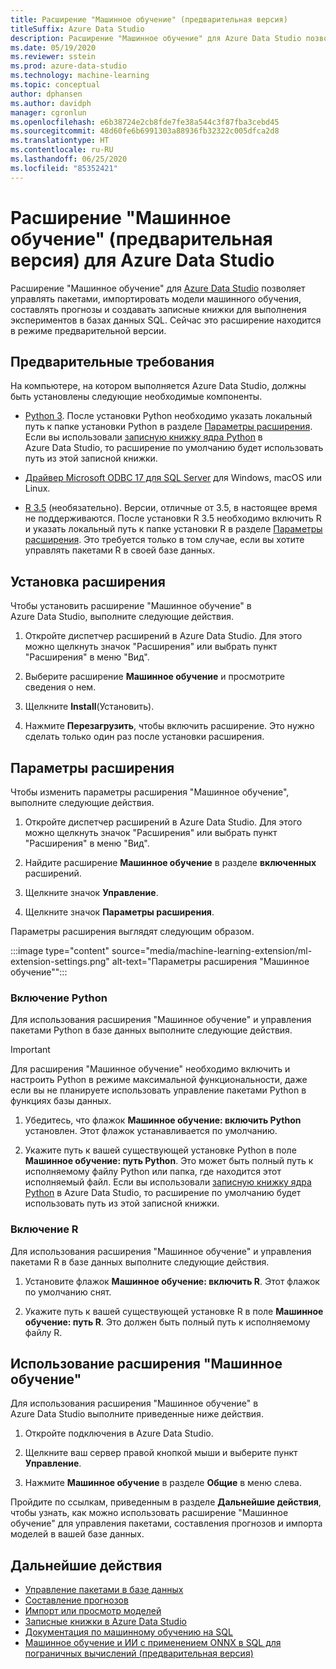 ```yaml
---
title: Расширение "Машинное обучение" (предварительная версия)
titleSuffix: Azure Data Studio
description: Расширение "Машинное обучение" для Azure Data Studio позволяет управлять пакетами, импортировать модели машинного обучения, составлять прогнозы и создавать записные книжки для выполнения экспериментов в базах данных SQL.
ms.date: 05/19/2020
ms.reviewer: sstein
ms.prod: azure-data-studio
ms.technology: machine-learning
ms.topic: conceptual
author: dphansen
ms.author: davidph
manager: cgronlun
ms.openlocfilehash: e6b38724e2cb8fde7fe38a544c3f87fba3cebd45
ms.sourcegitcommit: 48d60fe6b6991303a88936fb32322c005dfca2d8
ms.translationtype: HT
ms.contentlocale: ru-RU
ms.lasthandoff: 06/25/2020
ms.locfileid: "85352421"
---
```

# <a name="machine-learning-extension-preview-for-azure-data-studio"></a>Расширение "Машинное обучение" (предварительная версия) для Azure Data Studio

Расширение "Машинное обучение" для [Azure Data Studio](what-is.md) позволяет управлять пакетами, импортировать модели машинного обучения, составлять прогнозы и создавать записные книжки для выполнения экспериментов в базах данных SQL. Сейчас это расширение находится в режиме предварительной версии.

## <a name="prerequisites"></a>Предварительные требования

На компьютере, на котором выполняется Azure Data Studio, должны быть установлены следующие необходимые компоненты.

- [Python 3](https://www.python.org/downloads/). После установки Python необходимо указать локальный путь к папке установки Python в разделе [Параметры расширения](#settings). Если вы использовали [записную книжку ядра Python](notebooks-tutorial-python-kernel.md) в Azure Data Studio, то расширение по умолчанию будет использовать путь из этой записной книжки.

- [Драйвер Microsoft ODBC 17 для SQL Server](../connect/odbc/download-odbc-driver-for-sql-server.md) для Windows, macOS или Linux.

- [R 3.5](https://www.r-project.org/) (необязательно). Версии, отличные от 3.5, в настоящее время не поддерживаются. После установки R 3.5 необходимо включить R и указать локальный путь к папке установки R в разделе [Параметры расширения](#settings). Это требуется только в том случае, если вы хотите управлять пакетами R в своей базе данных.

## <a name="install-the-extension"></a>Установка расширения

Чтобы установить расширение "Машинное обучение" в Azure Data Studio, выполните следующие действия.

1. Откройте диспетчер расширений в Azure Data Studio. Для этого можно щелкнуть значок "Расширения" или выбрать пункт "Расширения" в меню "Вид".

1. Выберите расширение **Машинное обучение** и просмотрите сведения о нем.

1. Щелкните **Install**(Установить).

1. Нажмите **Перезагрузить**, чтобы включить расширение. Это нужно сделать только один раз после установки расширения.

<a name="settings"></a>

## <a name="extension-settings"></a>Параметры расширения

Чтобы изменить параметры расширения "Машинное обучение", выполните следующие действия.

1. Откройте диспетчер расширений в Azure Data Studio. Для этого можно щелкнуть значок "Расширения" или выбрать пункт "Расширения" в меню "Вид".

1. Найдите расширение **Машинное обучение** в разделе **включенных** расширений.

1. Щелкните значок **Управление**.

1. Щелкните значок **Параметры расширения**.

Параметры расширения выглядят следующим образом.

:::image type="content" source="media/machine-learning-extension/ml-extension-settings.png" alt-text="Параметры расширения "Машинное обучение"":::

### <a name="enable-python"></a>Включение Python

Для использования расширения "Машинное обучение" и управления пакетами Python в базе данных выполните следующие действия.

> [!IMPORTANT]
> Для расширения "Машинное обучение" необходимо включить и настроить Python в режиме максимальной функциональности, даже если вы не планируете использовать управление пакетами Python в функциях базы данных.

1. Убедитесь, что флажок **Машинное обучение: включить Python** установлен. Этот флажок устанавливается по умолчанию.

1. Укажите путь к вашей существующей установке Python в поле **Машинное обучение: путь Python**. Это может быть полный путь к исполняемому файлу Python или папка, где находится этот исполняемый файл. Если вы использовали [записную книжку ядра Python](notebooks-tutorial-python-kernel.md) в Azure Data Studio, то расширение по умолчанию будет использовать путь из этой записной книжки.

### <a name="enable-r"></a>Включение R

Для использования расширения "Машинное обучение" и управления пакетами R в базе данных выполните следующие действия.

1. Установите флажок **Машинное обучение: включить R**. Этот флажок по умолчанию снят.

1. Укажите путь к вашей существующей установке R в поле **Машинное обучение: путь R**. Это должен быть полный путь к исполняемому файлу R. 

## <a name="use-the-machine-learning-extension"></a>Использование расширения "Машинное обучение"

Для использования расширения "Машинное обучение" в Azure Data Studio выполните приведенные ниже действия.

1. Откройте подключения в Azure Data Studio.

1. Щелкните ваш сервер правой кнопкой мыши и выберите пункт **Управление**.

1. Нажмите **Машинное обучение** в разделе **Общие** в меню слева.

Пройдите по ссылкам, приведенным в разделе **Дальнейшие действия**, чтобы узнать, как можно использовать расширение "Машинное обучение" для управления пакетами, составления прогнозов и импорта моделей в вашей базе данных.

## <a name="next-steps"></a>Дальнейшие действия

- [Управление пакетами в базе данных](machine-learning-extension-manage-packages.md)
- [Составление прогнозов](machine-learning-extension-predictions.md)
- [Импорт или просмотр моделей](machine-learning-extension-import-view-models.md)
- [Записные книжки в Azure Data Studio](notebooks-guidance.md)
- [Документация по машинному обучению на SQL](../machine-learning/index.yml)
- [Машинное обучение и ИИ с применением ONNX в SQL для пограничных вычислений (предварительная версия)](/azure/azure-sql-edge/onnx-overview)

